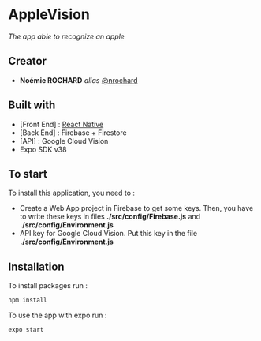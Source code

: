 # AppleVision
_The app able to recognize an apple_

## Creator

* **Noémie ROCHARD** _alias_ [@nrochard](https://github.com/nrochard)


## Built with

* [Front End] : [React Native](https://reactnative.dev/)
* [Back End] : Firebase + Firestore
* [API] : Google Cloud Vision 
* Expo SDK v38

## To start

To install this application, you need to : 

* Create a Web App project in Firebase to get some keys. Then, you have to write these keys in files **./src/config/Firebase.js** and **./src/config/Environment.js**
* API key for Google Cloud Vision. Put this key in the file **./src/config/Environment.js**

## Installation

To install packages run : 

```bash
npm install
```
To use the app with expo run : 

```bash
expo start
```

